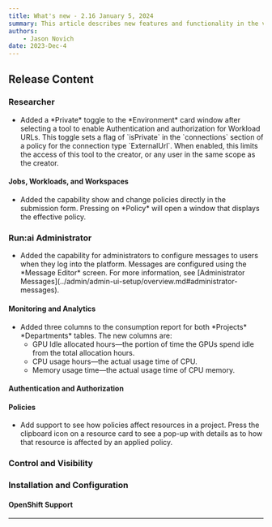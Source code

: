 ```yaml
---
title: What's new - 2.16 January 5, 2024
summary: This article describes new features and functionality in the version.
authors:
    - Jason Novich
date: 2023-Dec-4
---
```


## Release Content

### Researcher

* <!--  TODO ADDLINK RUN-12597/RUN-12601	TW - Hide IDEs behind runai authentication -->Added a *Private* toggle to the *Environment* card window after selecting a tool to enable Authentication and authorization for Workload URLs. This toggle sets a flag of `isPrivate` in the `connections` section of a policy for the connection type `ExternalUrl`. When enabled, this limits the access of this tool to the creator, or any user in the same scope as the creator.

#### Jobs, Workloads, and Workspaces

* <!-- TODO ADDLINK RUN-10859/RUN-10860 Presenting Policy in workloads creation forms (V2) -->Added the capability show and change policies directly in the submission form. Pressing on *Policy* will open a window that displays the effective policy.

<!-- TODO  RUN-12619/RUN-14041 Workloads - Reliable data in API and UI Workloads redesign-->

### Run:ai Administrator

* <!--  ADDLINK RUN-13296/RUN-13299	TW - Administrator Messages - Doc gap, there is no page for settings.-->Added the capability for administrators to configure messages to users when they log into the platform. Messages are configured using the *Message Editor* screen. For more information, see [Administrator Messages](../admin/admin-ui-setup/overview.md#administrator-messages).

#### Monitoring and Analytics

<!-- TODO  RUN-12658/RUN-14155	TW - Expose GPU health info  -->

* <!--  ADDLINK RUN-14703 - Additional columns to consumption report -->Added three columns to the consumption report for both *Projects* *Departments* tables. The new columns are:
  
    * GPU Idle allocated hours&mdash;the portion of time the GPUs spend idle from the total allocation hours.
    * CPU usage hours&mdash;the actual usage time of CPU.
    * Memory usage time&mdash;the actual usage time of CPU memory.

#### Authentication and Authorization

<!--  TODO RUN-13107/RUN-13108 - SSO users visibility-->

#### Policies

<!--  TODO RUN-11125/RUN-11746	TW - Policy Sync - Catch all for the new policies pages and features. -->

* <!-- TODO  RUN-9808/RUN-9810 - Show effective project policy from the UI -->Add support to see how policies affect resources in a project. Press the clipboard icon on a resource card to see a pop-up with details as to how that resource is affected by an applied policy.

### Control and Visibility

### Installation and Configuration

<!--  TODO RUN-7310/RUN-11951 Installation - Protect Cluster installation & Report status -->

#### OpenShift Support

<!-- TODO  RUN-11787/RUN-11788 Support new Kubernetes and OpenShift releases -->

----------------------------------------------------

<!-- TODO  RUN-13470 Update Workload Parameters pages -->

<!--   RUN-10387/RUN-10388 Product scope for trial 
RUN-10385/RUN-10386	Trial cluster creation 
RUN-9594/RUN-9597	Trial flow from Run:ai website to live tenant -->
